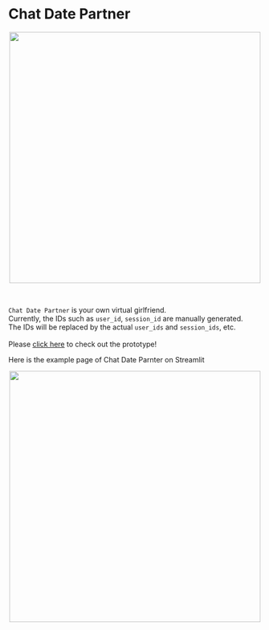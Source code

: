 # Chat Date Partner
<p align='center'>
    <img width=500 src='https://github.com/jasonheesanglee/ChatGirlFriend/assets/123557477/fc1a5236-4522-458c-ac58-d866d6172ba8'>
</p><br>

`Chat Date Partner` is your own virtual girlfriend.<br>
Currently, the IDs such as `user_id`, `session_id` are manually generated.<br>
The IDs will be replaced by the actual `user_ids` and `session_ids`, etc.<br><br>
Please [click here](https://chatgirlfriend-m8qdm9oyohhple4cytdf8p.streamlit.app) to check out the prototype!

Here is the example page of Chat Date Parnter on Streamlit<br>
<p align='center'>
    <img width=500 src='https://github.com/jasonheesanglee/ChatGirlFriend/assets/123557477/4ab79ca6-d9ca-45b6-9418-e0d517350f28'>
</p>
